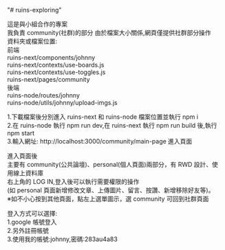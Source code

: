 "# ruins-exploring"

這是與小組合作的專案  
我負責 community(社群)的部分
由於檔案大小關係,網頁僅提供社群部分操作  
資料夾或檔案位置:  
前端  
ruins-next/components/johnny  
ruins-next/contexts/use-boards.js  
ruins-next/contexts/use-toggles.js  
ruins-next/pages/community  
後端  
ruins-node/routes/johnny  
ruins-node/utils/johnny/upload-imgs.js

1.下載檔案後分別進入 ruins-next 和 ruins-node 檔案位置並執行 npm i  
2.在 ruins-node 執行 npm run dev,在 ruins-next 執行 npm run build 後,執行 npm start  
3.輸入網址: http://localhost:3000/community/main-page 進入頁面

進入頁面後  
主要有 community(公共論壇)、personal(個人頁面)兩部分，有 RWD 設計、使用線上資料庫  
右上角的 LOG IN,登入後可以執行需要權限的操作  
(如 personal 頁面新增修改文章、上傳圖片、留言、按讚、新增移除好友等)。  
※如不小心按到其他頁面，點左上選單圖示，選 community 可回到社群頁面

登入方式可以選擇:  
1.google 帳號登入  
2.另外註冊帳號  
3.使用我的帳號:johnny,密碼:283au4a83
